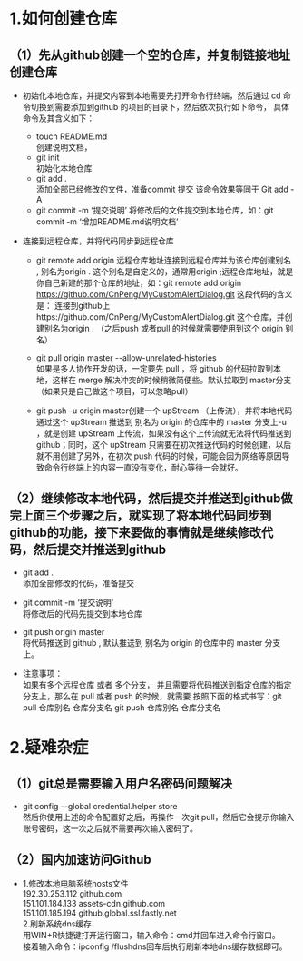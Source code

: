 # 1.如何创建仓库

## （1）先从github创建一个空的仓库，并复制链接地址创建仓库

+ 初始化本地仓库，并提交内容到本地需要先打开命令行终端，然后通过 cd 命令切换到需要添加到github 的项目的目录下，然后依次执行如下命令， 具体命令及其含义如下：
   - touch README.md <br/>
   创建说明文档，
   - git init <br/>
   初始化本地仓库
   - git add . <br/>
   添加全部已经修改的文件，准备commit 提交 该命令效果等同于 Git add -A
   - git commit -m ‘提交说明’
   将修改后的文件提交到本地仓库，如：git commit -m ‘增加README.md说明文档’

+ 连接到远程仓库，并将代码同步到远程仓库
    - git remote add origin 远程仓库地址连接到远程仓库并为该仓库创建别名 , 别名为origin . 这个别名是自定义的，通常用origin ;远程仓库地址，就是你自己新建的那个仓库的地址，如：git remote add origin https://github.com/CnPeng/MyCustomAlertDialog.git 这段代码的含义是： 连接到github上https://github.com/CnPeng/MyCustomAlertDialog.git 这个仓库，并创建别名为origin . （之后push 或者pull 的时候就需要使用到这个 origin 别名）
    
	- git pull origin master --allow-unrelated-histories <br/>
	如果是多人协作开发的话，一定要先 pull ，将 github 的代码拉取到本地，这样在 merge 解决冲突的时候稍微简便些。默认拉取到 master分支（如果只是自己做这个项目，可以忽略pull）

	- git push -u origin master创建一个 upStream （上传流），并将本地代码通过这个 upStream 推送到 别名为 origin 的仓库中的 master 分支上-u ，就是创建 upStream 上传流，如果没有这个上传流就无法将代码推送到 github；同时，这个 upStream 只需要在初次推送代码的时候创建，以后就不用创建了另外，在初次 push 代码的时候，可能会因为网络等原因导致命令行终端上的内容一直没有变化，耐心等待一会就好。

## （2）继续修改本地代码，然后提交并推送到github做完上面三个步骤之后，就实现了将本地代码同步到github的功能，接下来要做的事情就是继续修改代码，然后提交并推送到github
+ git add . <br/>
添加全部修改的代码，准备提交

+ git commit -m ‘提交说明’ <br/>
将修改后的代码先提交到本地仓库

+ git push origin master <br/>
将代码推送到 github , 默认推送到 别名为 origin 的仓库中的 master 分支上。

+ 注意事项：<br/>
如果有多个远程仓库 或者 多个分支， 并且需要将代码推送到指定仓库的指定分支上，那么在 pull 或者 push 的时候，就需要 按照下面的格式书写：git pull 仓库别名 仓库分支名
git push 仓库别名 仓库分支名

# 2.疑难杂症

## （1）git总是需要输入用户名密码问题解决
+ git config --global credential.helper store <br>
然后你使用上述的命令配置好之后，再操作一次git pull，然后它会提示你输入账号密码，这一次之后就不需要再次输入密码了。

## （2）国内加速访问Github
+ 1.修改本地电脑系统hosts文件 <br>
	192.30.253.112 github.com <br>
	151.101.184.133 assets-cdn.github.com <br>
	151.101.185.194 github.global.ssl.fastly.net<br>
  2.刷新系统dns缓存 <br>
    用WIN+R快捷键打开运行窗口，输入命令：cmd并回车进入命令行窗口。<br>
    接着输入命令：ipconfig /flushdns回车后执行刷新本地dns缓存数据即可。